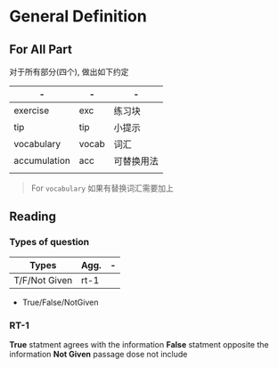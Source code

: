 # General Definition

## For All Part

对于所有部分(四个), 做出如下约定

| -            | -     | -          |
| ------------ | ----- | ---------- |
| exercise     | exc   | 练习块     |
| tip          | tip   | 小提示     |
| vocabulary   | vocab | 词汇       |
| accumulation | acc   | 可替换用法 |
|              |       |            |

> For  `vocabulary`
> 如果有替换词汇需要加上


## Reading

### Types of question
| Types         | Agg. | -   |
| ------------- | ---- | --- |
| T/F/Not Given | rt-1 |     |
- True/False/NotGiven


### RT-1
**True**
statment agrees with the information
**False**
statment opposite the information
**Not Given**
passage dose not include

####